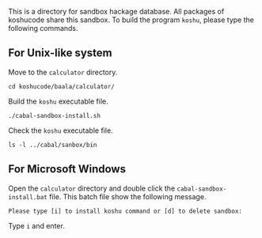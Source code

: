 This is a directory for sandbox hackage database.
All packages of koshucode share this sandbox.
To build the program `koshu`, please type the following commands.


For Unix-like system
------------------------------------------------------------------

Move to the `calculator` directory.

    cd koshucode/baala/calculator/

Build the `koshu` executable file.

    ./cabal-sandbox-install.sh

Check the `koshu` executable file.

    ls -l ../cabal/sanbox/bin


For Microsoft Windows
------------------------------------------------------------------

Open the `calculator` directory and
double click the `cabal-sandbox-install.bat` file.
This batch file show the following message.

    Please type [i] to install koshu command or [d] to delete sandbox:

Type `i` and enter.

